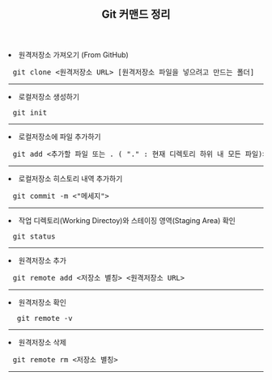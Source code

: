 <header>
  <h2> Git 커맨드 정리 </h2>
</header>

<body>
 
  <dl>
    <li> 원격저장소 가져오기 (From GitHub)  </li>
    <pre> git clone <원격저장소 URL> [원격저장소 파일을 넣으려고 만드는 폴더] </pre>
  </dl><hr>  

  <dl>
    <li> 로컬저장소 생성하기  </li>
    <pre> git init </pre>
  </dl><hr>  

  <dl>
    <li> 로컬저장소에 파일 추가하기  </li>
    <pre> git add <추가할 파일 또는 . ( "." : 현재 디렉토리 하위 내 모든 파일)> </pre>
  </dl><hr> 
    
  <dl>
    <li> 로컬저장소 히스토리 내역 추가하기  </li>
    <pre> git commit -m <"메세지"> </pre>
  </dl><hr>     
    
  <dl>
    <li> 작업 디렉토리(Working Directoy)와 스테이징 영역(Staging Area) 확인  </li>
    <pre> git status </pre>
  </dl><hr> 

  <dl>
    <li> 원격저장소 추가 </li>
    <pre> git remote add <저장소 별칭> <원격저장소 URL> </pre>
  </dl><hr>
  
  <dl>
    <li> 원격저장소 확인 </li>
    <pre>  git remote -v </pre>
  </dl><hr>     
  
  <dl>
    <li> 원격저장소 삭제 </li>
    <pre> git remote rm <저장소 별칭> </pre>
  </dl><hr> 
  
</body>
